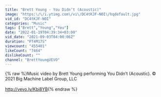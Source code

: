 ```yaml
---
title: "Brett Young - You Didn’t (Acoustic)"
image: "https:\/\/i.ytimg.com\/vi\/DC4tKJF-NOI\/hqdefault.jpg"
vid_id: "DC4tKJF-NOI"
categories: "Music"
tags: ["Brett","Young","You"]
date: "2022-01-19T04:39:34+03:00"
vid_date: "2021-09-03T04:00:06Z"
duration: "PT4M17S"
viewcount: "455401"
likeCount: "7464"
dislikeCount: ""
channel: "BrettYoungVEVO"
---
```

{% raw %}Music video by Brett Young performing You Didn’t (Acoustic). © 2021 Big Machine Label Group, LLC<br /><br /><a rel="nofollow" target="blank" href="http://vevo.ly/Kbi8YB">http://vevo.ly/Kbi8YB</a>{% endraw %}
